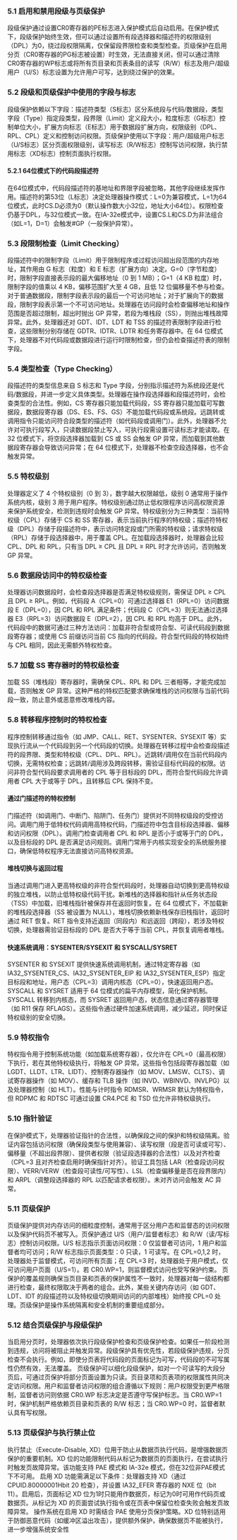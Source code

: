 ### 5.1 启用和禁用段级与页级保护
段级保护通过设置CR0寄存器的PE标志进入保护模式后自动启用。在保护模式下，段级保护始终生效，但可以通过设置所有段选择器和描述符的权限级别（DPL）为0，绕过段权限隔离，仅保留段界限检查和类型检查。页级保护在启用分页（CR0寄存器的PG标志被设置）时生效，无法直接关闭，但可以通过清除CR0寄存器的WP标志或将所有页目录和页表条目的读写（R/W）标志及用户/超级用户（U/S）标志设置为允许用户可写，达到绕过保护的效果。
### 5.2 段级和页级保护中使用的字段与标志
段级保护依赖以下字段：描述符类型（S标志）区分系统段与代码/数据段，类型字段（Type）指定段类型，段界限（Limit）定义段大小，粒度标志（G标志）控制单位大小，扩展方向标志（E标志）用于数据段扩展方向，权限级别（DPL、RPL、CPL）定义和控制访问权限。页级保护使用以下字段：用户/超级用户标志（U/S标志）区分页面权限级别，读写标志（R/W标志）控制写访问权限，执行禁用标志（XD标志）控制页面执行权限。
#### 5.2.1 64位模式下的代码段描述符
在64位模式中，代码段描述符的基地址和界限字段被忽略，其他字段继续发挥作用。描述符的第53位（L标志）决定处理器操作模式：L=0为兼容模式，L=1为64位模式，此时CS.D必须为0（默认操作数大小32位，地址大小64位）。权限检查仍基于DPL，与32位模式一致。在IA-32e模式中，设置CS.L和CS.D为非法组合（如L=1，D=1）会触发#GP（一般保护异常）。
### 5.3 段限制检查（Limit Checking）
段描述符中的限制字段（Limit）用于限制程序或过程访问超出段范围的内存地址，其作用由 G 标志（粒度）和 E 标志（扩展方向）决定。G=0（字节粒度）时，限制字段直接表示段的最大偏移地址（0 到 1 MB）；G=1（4 KB 粒度）时，限制字段的值乘以 4 KB，偏移范围扩大至 4 GB，且低 12 位偏移量不参与检查。对于普通数据段，限制字段表示段的最后一个可访问地址；对于扩展向下的数据段，限制字段表示第一个不可访问地址。处理器在访问段时会检查偏移地址和操作范围是否超过限制，超出时抛出 GP 异常，若段为堆栈段（SS），则抛出堆栈故障异常。此外，处理器还对 GDT、IDT、LDT 和 TSS 的描述符表限制字段进行检查，这些限制分别存储在 GDTR、IDTR、LDTR 和任务寄存器中。在 64 位模式下，处理器不对代码段或数据段进行运行时限制检查，但仍会检查描述符表的限制字段。
### 5.4 类型检查（Type Checking）
段描述符的类型信息来自 S 标志和 Type 字段，分别指示描述符为系统段还是代码/数据段，并进一步定义具体类型。处理器在操作段选择器和段描述符时，会检查类型的合法性。例如，CS 寄存器只能加载代码段，SS 寄存器只能加载可写数据段，数据段寄存器（DS、ES、FS、GS）不能加载代码段或系统段。远跳转或调用指令只能访问符合段类型的描述符（如代码段或调用门）。此外，处理器不允许对可执行段写入，只读数据段禁止写入，可执行段需设置可读标志才能读取。在 32 位模式下，将空段选择器加载到 CS 或 SS 会触发 GP 异常，而加载到其他数据段寄存器会导致访问异常；在 64 位模式下，处理器不检查空段选择器，也不会触发异常。
### 5.5 特权级别
处理器定义了 4 个特权级别（0 到 3），数字越大权限越低，级别 0 通常用于操作系统内核，级别 3 用于用户程序。特权级别通过防止低权限程序访问高权限资源来保护系统安全，检测到违规时会触发 GP 异常。特权级别分为三种类型：当前特权级（CPL）存储于 CS 和 SS 寄存器，表示当前执行程序的特权级；描述符特权级（DPL）存储于段描述符中，表示访问特定段或门所需的特权级；请求特权级（RPL）存储于段选择器中，用于覆盖 CPL。在加载段选择器时，处理器会比较 CPL、DPL 和 RPL，只有当 DPL ≥ CPL 且 DPL ≥ RPL 时才允许访问，否则触发 GP 异常。
### 5.6 数据段访问中的特权级检查
处理器访问数据段时，会检查段选择器是否满足特权级规则，需保证 DPL ≥ CPL 且 DPL ≥ RPL。例如，代码段 A（CPL=0）可通过选择器 E1（RPL=0）访问数据段 E（DPL=0），因 CPL 和 RPL 满足条件；代码段 C（CPL=3）则无法通过选择器 E3（RPL=3）访问数据段 E（DPL=2），因 CPL 和 RPL 均高于 DPL。此外，代码段中的数据可通过三种方法访问：加载非符合型或符合型、可读代码段到数据段寄存器；或使用 CS 前缀访问当前 CS 指向的代码段。符合型代码段的特权始终与 CPL 相同，因此无需额外特权检查。
### 5.7 加载 SS 寄存器时的特权级检查
加载 SS（堆栈段）寄存器时，需确保 CPL、RPL 和 DPL 三者相等，才能完成加载，否则触发 GP 异常。这种严格的特权匹配要求确保堆栈的访问权限与当前代码段一致，防止意外或恶意修改堆栈内容。
### 5.8 转移程序控制时的特权检查
程序控制转移通过指令（如 JMP、CALL、RET、SYSENTER、SYSEXIT 等）实现执行流从一个代码段到另一个代码段的切换。处理器在转移过程中会检查段描述符的段界限、类型和特权级（CPL、DPL、RPL）。近跳转/调用仅在当前代码段内切换，无需特权检查；远跳转/调用涉及跨段转移，需验证目标代码段的权限。访问非符合型代码段要求调用者的 CPL 等于目标段的 DPL，而符合型代码段允许调用者 CPL 大于或等于 DPL，且转移后 CPL 保持不变。
#### 通过门描述符的特权控制
门描述符（如调用门、中断门、陷阱门、任务门）提供对不同特权级段的受控访问。调用门用于低特权代码调用高特权代码，门描述符中包含目标段选择器、偏移和访问权限（DPL）。调用门检查调用者 CPL 和 RPL 是否小于或等于门的 DPL，以及目标段的 DPL 是否满足访问规则。调用门常用于内核实现安全的系统服务接口，确保低特权程序无法直接访问高特权资源。
#### 堆栈切换与返回过程
当通过调用门进入更高特权级的非符合型代码段时，处理器自动切换到更高特权级的独立堆栈，以防止低特权级代码干扰。新堆栈的选择器和指针从任务状态段（TSS）中加载，旧堆栈指针被保存并在返回时恢复。在 64 位模式下，不加载新的堆栈段选择器（SS 被设置为 NULL），堆栈切换依赖新栈保存旧栈指针，返回时通过 RET 恢复。RET 指令支持近返回（同段内）和远返回（跨段），若涉及特权切换，处理器需验证目标段的 DPL 是否大于等于当前 CPL，并恢复调用者堆栈。
#### 快速系统调用：SYSENTER/SYSEXIT 和 SYSCALL/SYSRET
SYSENTER 和 SYSEXIT 提供快速系统调用机制，通过特定寄存器（如 IA32_SYSENTER_CS、IA32_SYSENTER_EIP 和 IA32_SYSENTER_ESP）指定目标段和地址，用户态（CPL=3）调用内核态（CPL=0），快速返回用户态。SYSCALL 和 SYSRET 适用于 64 位模式的扁平内存模型，简化保护机制。SYSCALL 转移到内核态，而 SYSRET 返回用户态，状态信息通过寄存器管理（如 R11 保存 RFLAGS）。这些指令通过硬件加速系统调用，减少延迟，同时保证特权级别的安全切换。
### 5.9 特权指令
特权指令用于控制系统功能（如加载系统寄存器），仅允许在 CPL=0（最高权限）下执行，若在其他特权级执行，将触发 GP 异常。这些指令包括段寄存器加载（如 LGDT、LLDT、LTR、LIDT）、控制寄存器操作（如 MOV、LMSW、CLTS）、调试寄存器操作（如 MOV）、缓存和 TLB 操作（如 INVD、WBINVD、INVLPG）以及处理器控制（如 HLT）。性能与计时指令 RDMSR、WRMSR 默认为特权指令，但 RDPMC 和 RDTSC 可通过设置 CR4.PCE 和 TSD 位允许非特权级执行。
### 5.10 指针验证
在保护模式下，处理器验证指针的合法性，以确保段之间的保护和特权级隔离。验证内容包括访问权限（确保段类型与使用兼容）、读写权限（段是否可读或可写）、偏移量（不超出段界限）、提供者权限（验证段选择器的合法性）以及对齐检查（CPL=3 且对齐检查启用时确保指针对齐）。验证工具包括 LAR（检查段访问权限）、VERR/VERW（检查段可读性/可写性）、LSL（检查偏移量是否在段界限内）和 ARPL（调整段选择器的 RPL 以匹配请求者权限）。未对齐访问会触发 AC 异常。
### 5.11 页级保护
页级保护提供对内存访问的细粒度控制，通常用于区分用户态和监督态的访问权限以及保护代码页不被写入。页保护通过 U/S（用户/监督者标志）和 R/W（读/写标志）控制访问权限。U/S 标志指示页面访问权限：0 仅监督者可访问，1 用户和监督者均可访问；R/W 标志指示页面类型：0 只读，1 可读写。在 CPL=0,1,2 时，处理器处于监督模式，可访问所有页面；在 CPL=3 时，处理器处于用户模式，仅可访问用户页面（U/S=1）。若 CR0.WP=1，则监督模式访问也受写保护约束。
页保护的覆盖规则确保当页目录和页表的保护属性不一致时，处理器对每一级结构都进行检查，最终权限取决于两者的组合。此外，某些关键内存访问（如 GDT、LDT、IDT 的段描述符以及特权级切换期间访问的内部堆栈）始终按 CPL=0 处理。页级保护是操作系统隔离和安全机制的重要组成部分。
### 5.12 结合页级保护与段级保护
当启用分页时，处理器依次执行段级保护检查和页级保护检查。如果任一阶段检测到违规，访问将被阻止并触发异常。段级保护具有优先性，若段级保护违规，分页检查不会执行。例如，即使分页表将代码段的页面标记为可写，代码段的不可写属性仍然有效，无法覆盖。
页级保护可以细化段级保护，如对一个可读写的大段分页后，可通过页保护将部分页面设置为只读。页目录项和页表项的权限属性共同决定访问权限。用户和监督者访问权限的组合遵循以下规则：用户权限受到更严格限制，监督者访问则依据 CR0.WP 标志决定是否遵守写保护标志。当 CR0.WP=1 时，保护机制严格依赖页目录和页表的 R/W 标志；当 CR0.WP=0 时，监督者默认具有写权限。
### 5.13 页级保护与执行禁止位
执行禁止（Execute-Disable, XD）位用于防止从数据页执行代码，是增强数据页保护的重要机制。XD 位的功能限制代码从标记为数据页的页面执行，在尝试执行时触发页故障异常。该功能支持 PAE 模式和 IA-32e 模式，但在32位非PAE模式下不可用。
启用 XD 功能需满足以下条件：处理器支持 XD（通过 CPUID.80000001Hbit 20
检查），并设置 IA32_EFER 寄存器的 NXE 位（bit 11）。启用后，页面标记 XD 位为1时只能用作数据页，标记为0时可用作代码页或数据页。从标记为 XD 的页面尝试执行指令或在页表中保留位检查失败会触发页故障异常。
操作系统在启用 XD 时需结合 PAE 使用分页保护策略。XD 位特别适用于防御恶意代码（如缓冲区溢出攻击），提供额外保护，确保数据页不能被执行，进一步增强系统安全性